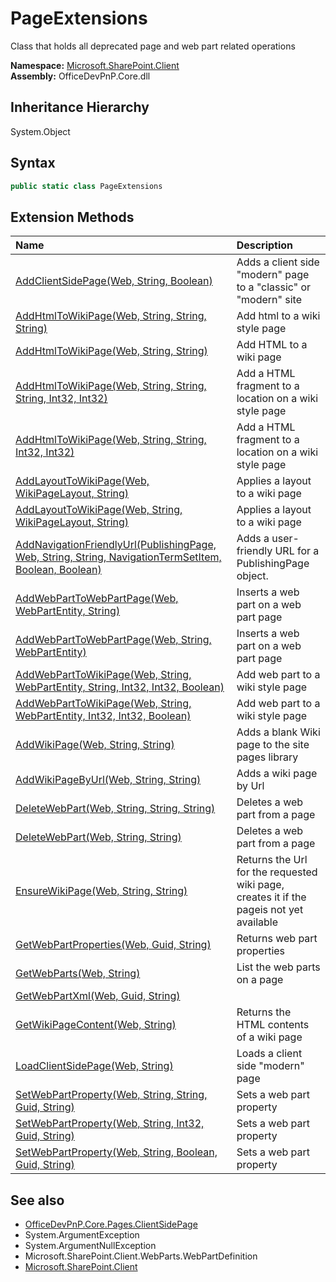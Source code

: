 # PageExtensions
 Class that holds all deprecated page and web part related operations   

**Namespace:** [Microsoft.SharePoint.Client](Microsoft.SharePoint.Client.md)  
**Assembly:** OfficeDevPnP.Core.dll  
## Inheritance Hierarchy
System.Object  
## Syntax
```C#
public static class PageExtensions
```
## Extension Methods
|**Name**|**Description**|
|:-----|:-----|
| [AddClientSidePage(Web, String, Boolean)](Microsoft.SharePoint.Client.PageExtensions.6f33066a.md) | Adds a client side "modern" page to a "classic" or "modern" site
| [AddHtmlToWikiPage(Web, String, String, String)](Microsoft.SharePoint.Client.PageExtensions.6b3135f8.md) | Add html to a wiki style page
| [AddHtmlToWikiPage(Web, String, String)](Microsoft.SharePoint.Client.PageExtensions.eefb32ca.md) | Add HTML to a wiki page
| [AddHtmlToWikiPage(Web, String, String, String, Int32, Int32)](Microsoft.SharePoint.Client.PageExtensions.f106101.md) | Add a HTML fragment to a location on a wiki style page
| [AddHtmlToWikiPage(Web, String, String, Int32, Int32)](Microsoft.SharePoint.Client.PageExtensions.6162ae7f.md) | Add a HTML fragment to a location on a wiki style page
| [AddLayoutToWikiPage(Web, WikiPageLayout, String)](Microsoft.SharePoint.Client.PageExtensions.378f99ab.md) | Applies a layout to a wiki page
| [AddLayoutToWikiPage(Web, String, WikiPageLayout, String)](Microsoft.SharePoint.Client.PageExtensions.f1459c5d.md) | Applies a layout to a wiki page
| [AddNavigationFriendlyUrl(PublishingPage, Web, String, String, NavigationTermSetItem, Boolean, Boolean)](Microsoft.SharePoint.Client.PageExtensions.f1399c44.md) | Adds a user-friendly URL for a PublishingPage object.
| [AddWebPartToWebPartPage(Web, WebPartEntity, String)](Microsoft.SharePoint.Client.PageExtensions.1faef384.md) | Inserts a web part on a web part page
| [AddWebPartToWebPartPage(Web, String, WebPartEntity)](Microsoft.SharePoint.Client.PageExtensions.e7d82354.md) | Inserts a web part on a web part page
| [AddWebPartToWikiPage(Web, String, WebPartEntity, String, Int32, Int32, Boolean)](Microsoft.SharePoint.Client.PageExtensions.f8118ef.md) | Add web part to a wiki style page
| [AddWebPartToWikiPage(Web, String, WebPartEntity, Int32, Int32, Boolean)](Microsoft.SharePoint.Client.PageExtensions.83b57943.md) | Add web part to a wiki style page
| [AddWikiPage(Web, String, String)](Microsoft.SharePoint.Client.PageExtensions.43b33c77.md) | Adds a blank Wiki page to the site pages library
| [AddWikiPageByUrl(Web, String, String)](Microsoft.SharePoint.Client.PageExtensions.a5de1d3d.md) | Adds a wiki page by Url
| [DeleteWebPart(Web, String, String, String)](Microsoft.SharePoint.Client.PageExtensions.569afb87.md) | Deletes a web part from a page
| [DeleteWebPart(Web, String, String)](Microsoft.SharePoint.Client.PageExtensions.14c6ffe4.md) | Deletes a web part from a page
| [EnsureWikiPage(Web, String, String)](Microsoft.SharePoint.Client.PageExtensions.2efd9f8f.md) | Returns the Url for the requested wiki page, creates it if the pageis not yet available
| [GetWebPartProperties(Web, Guid, String)](Microsoft.SharePoint.Client.PageExtensions.4f627997.md) | Returns web part properties
| [GetWebParts(Web, String)](Microsoft.SharePoint.Client.PageExtensions.37813d52.md) | List the web parts on a page
| [GetWebPartXml(Web, Guid, String)](Microsoft.SharePoint.Client.PageExtensions.dfcbd0d1.md) | 
| [GetWikiPageContent(Web, String)](Microsoft.SharePoint.Client.PageExtensions.bfdefefa.md) | Returns the HTML contents of a wiki page
| [LoadClientSidePage(Web, String)](Microsoft.SharePoint.Client.PageExtensions.398b8deb.md) | Loads a client side "modern" page
| [SetWebPartProperty(Web, String, String, Guid, String)](Microsoft.SharePoint.Client.PageExtensions.ca57f4e2.md) | Sets a web part property
| [SetWebPartProperty(Web, String, Int32, Guid, String)](Microsoft.SharePoint.Client.PageExtensions.da634517.md) | Sets a web part property
| [SetWebPartProperty(Web, String, Boolean, Guid, String)](Microsoft.SharePoint.Client.PageExtensions.76177fde.md) | Sets a web part property
## See also
- [OfficeDevPnP.Core.Pages.ClientSidePage](OfficeDevPnP.Core.Pages.ClientSidePage.md)
- System.ArgumentException
- System.ArgumentNullException
- Microsoft.SharePoint.Client.WebParts.WebPartDefinition
- [Microsoft.SharePoint.Client](Microsoft.SharePoint.Client.md)
